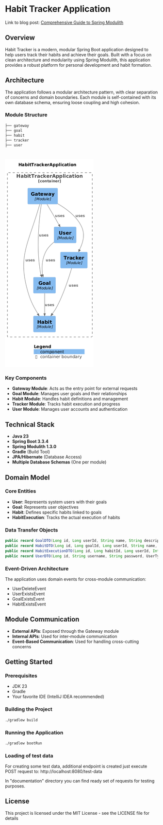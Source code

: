 # Habit Tracker Application

Link to blog post: [Comprehensive Guide to Spring Modulith](https://szymonsawicki.net/comprehensive-guide-to-spring-modulith/)

## Overview

Habit Tracker is a modern, modular Spring Boot application designed to help users track their habits and achieve their goals. Built with a focus on clean architecture and modularity using Spring Modulith, this application provides a robust platform for personal development and habit formation.

## Architecture

The application follows a modular architecture pattern, with clear separation of concerns and domain boundaries. Each module is self-contained with its own database schema, ensuring loose coupling and high cohesion.

### Module Structure

```
├── gateway
├── goal
├── habit
├── tracker
├── user
```
#
![UML Modulith Tracker](documentation/umlmodulithtracker.png)


### Key Components

- **Gateway Module**: Acts as the entry point for external requests
- **Goal Module**: Manages user goals and their relationships
- **Habit Module**: Handles habit definitions and management
- **Tracker Module**: Tracks habit execution and progress
- **User Module**: Manages user accounts and authentication

## Technical Stack

- **Java 23**
- **Spring Boot 3.3.4**
- **Spring Modulith 1.3.0**
- **Gradle** (Build Tool)
- **JPA/Hibernate** (Database Access)
- **Multiple Database Schemas** (One per module)

## Domain Model

### Core Entities

- **User**: Represents system users with their goals
- **Goal**: Represents user objectives
- **Habit**: Defines specific habits linked to goals
- **HabitExecution**: Tracks the actual execution of habits

### Data Transfer Objects

```java
public record GoalDTO(Long id, Long userId, String name, String description, List<HabitDTO> habits)
public record HabitDTO(Long id, Long goalId, Long userId, String name, String description, HabitPriority priority)
public record HabitExecutionDTO(Long id, Long habitId, Long userId, Integer durationMins, String comment, LocalDate executionDate, LocalTime executionTime)
public record UserDTO(Long id, String username, String password, UserType userType, List<GoalDTO> goals)
```

### Event-Driven Architecture

The application uses domain events for cross-module communication:
- UserDeleteEvent
- UserExistsEvent
- GoalExistsEvent
- HabitExistsEvent

## Module Communication

- **External APIs**: Exposed through the Gateway module
- **Internal APIs**: Used for inter-module communication
- **Event-Based Communication**: Used for handling cross-cutting concerns

## Getting Started

### Prerequisites

- JDK 23
- Gradle
- Your favorite IDE (IntelliJ IDEA recommended)

### Building the Project

```bash
./gradlew build
```

### Running the Application

```bash
./gradlew bootRun
```

### Loading of test data

For creating some test data, additional endpoint is created just execute POST request to: http://localhost:8080/test-data

In "documentation" directory you can find ready set of requests for testing purposes.

## License

This project is licensed under the MIT License - see the LICENSE file for details